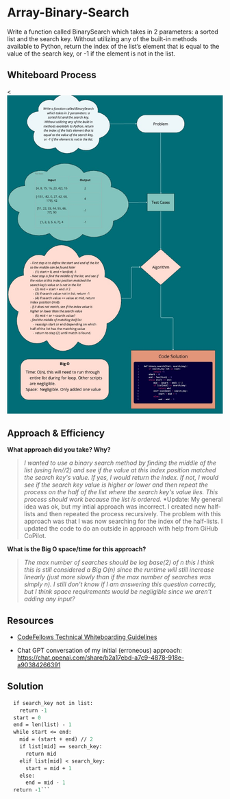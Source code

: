 # Array-Binary-Search

Write a function called BinarySearch which takes in 2 parameters: a sorted list and the search key. Without utilizing any of the built-in methods available to Python, return the index of the list’s element that is equal to the value of the search key, or -1 if the element is not in the list.

## Whiteboard Process

<![Whiteboard Solution](python/code_challenges/array_binary_search/cc03_whiteboard.jpg)

## Approach & Efficiency

**What approach did you take? Why?**

>*I wanted to use a binary search method by finding the middle of the list (using len//2) and see if the value at this index position matched the search key's value. If yes, I would return the index. If not, I would see if the search key value is higher or lower and then repeat the process on the half of the list where the search key's value lies. This process should work because the list is ordered.*
>*Update: My general idea was ok, but my intial approach was incorrect. I created new half-lists and then repeated the process recursively. The problem with this approach was that I was now searching for the index of the half-lists. I updated the code to do an outside in approach with help from GiHub CoPilot.

**What is the Big O space/time for this approach?**

>*The max number of searches should be log base(2) of n this I think this is still considered a Big O(n) since the runtime will still increase linearly (just more slowly than if the max number of searches was simply n). I still don't know if I am answering this question correctly, but I think space requirements would be negligible since we aren't adding any input?*

## Resources

- [CodeFellows Technical Whiteboarding Guidelines](https://codefellows.github.io/common_curriculum/challenges/code/whiteboarding)

- Chat GPT conversation of my initial (erroneous) approach: https://chat.openai.com/share/b2a17ebd-a7c9-4878-918e-a90384266391

## Solution

```def binary_search(list, search_key):
  if search_key not in list:
    return -1
  start = 0
  end = len(list) - 1
  while start <= end:
    mid = (start + end) // 2
    if list[mid] == search_key:
      return mid
    elif list[mid] < search_key:
      start = mid + 1
    else:
      end = mid - 1
  return -1```
